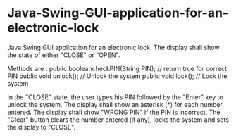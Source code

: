 # Java-Swing-GUI-application-for-an-electronic-lock
Java Swing GUI application for an electronic lock.
The display shall show the state of either "CLOSE" or "OPEN". 

Methods are : 
public booleancheckPIN(String PIN);  // return true for correct PIN
public void unlock();  // Unlock the system
public void lock();     // Lock the system

In the "CLOSE" state, the user types his PIN followed by the "Enter" key to unlock the system.
The display shall show an asterisk (*) for each number entered. 
The display shall show "WRONG PIN" if the PIN is incorrect. 
The "Clear" button clears the number entered (if any), locks the system and sets the display to "CLOSE". 
